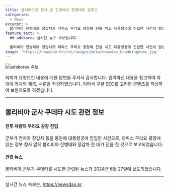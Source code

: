 ```yaml
---
title: 볼리비아군 청사 앞 진영에서 헌병대로 갖추고
categories:
  - News
excerpt: >
  볼리비아 헌병대와 장갑차가 라파스 무리요 광장에 진을 치고 대통령궁에 진입한 사건이 발생했다. 볼리비아 군부가 쿠데타를 시도한 것으로 전해졌다.
feature_text: >
  ## adskorea 실시간 뉴스 속보입니다.

  볼리비아 헌병대와 장갑차가 라파스 무리요 광장에 진을 치고 대통령궁에 진입한 사건이 발생했다. 볼리비아 군부가 쿠데타를 시도한 것으로 전해졌다.
image: 'https://newsdao.kr/res/images/meta/newsdao_breakingnews.jpg'
---
```


<p><img src="https://newsdao.kr/res/images/meta/newsdao_breakingnews.jpg" alt="adskorea 속보" /></p>

<p>저희가 요청드린 내용에 대한 답변을 주셔서 감사합니다. 입력하신 내용을 참고하여 아래에 목차와 제목, 서론을 작성하였습니다. 이어서 구글 SEO를 고려한 콘텐츠를 작성하여 보완하도록 하겠습니다.</p>

<hr />

<h2 data-ke-size="size26">볼리비아 군사 쿠데타 시도 관련 정보</h2>

<h4>전투 차량의 무리요 광장 진입</h4>

<p>군부가 전차와 장갑차 등을 동원해 대통령궁에 진입한 사건으로, 라파스 무리요 광장에 있는 정부 청사 앞에 볼리비아 헌병대와 장갑차 한 대가 진을 친 것으로 보고되었습니다.</p>

<h4>관련 뉴스</h4>

<p>볼리비아 군부가 쿠데타를 시도한 관련된 뉴스가 2024년 6월 27일에 보도되었습니다.</p>

<hr />

<p data-ke-size="size16"></p>
실시간 뉴스 속보는, <a href="https://newsdao.kr" rel="dofollow">https://newsdao.kr</a>


